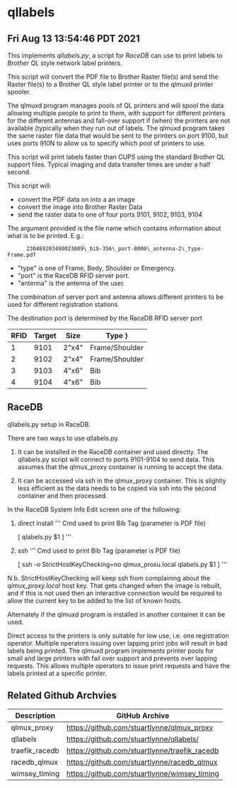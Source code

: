 # qllabels
## Fri Aug 13 13:54:46 PDT 2021

This implements *qllabels.py*, a script for *RaceDB* can use to print labels to
*Brother* *QL* style network label printers.

This script will convert the PDF file to Brother Raster file(s) and
send the Raster file(s) to a Brother QL style label printer or to
the qlmuxd printer spooler.

The qlmuxd program manages pools of QL printers and will spool
the data allowing multiple people to print to them, with support
for different printers for the different antennas and fall-over
support if (when) the printers are not available (typically when
they run out of labels. The qlmuxd program takes the same raster
file data that would be sent to the printers on port 9100, but
uses ports 910N to allow us to specify which pool of printers
to use.

This script will print labels
faster than CUPS using the standard Brother QL support files.
Typical imaging and data transfer times are under a half second.

This script will:

- convert the PDF data on <STDIN> into a an image
- convert the image into Brother Raster Data
- send the raster data to one of four ports 9101, 9102, 9103, 9104

The argument provided is the file name which contains information about what is to
be printed. E.g.:
```
      230489203498023809\_bib-356\_port-8000\_antenna-2\_type-Frame.pdf
```
- "type" is one of Frame, Body, Shoulder or Emergency.
- "port" is the RaceDB RFID server port.
- "antenna" is the antenna of the user.

The combination of server port and antenna allows different printers to
be used for different registration stations. 

The destination port is determined by the RaceDB RFID server port

| RFID | Target | Size | Type }
| -- | -- | -- | -- |
| 1 | 9101 | 2"x4" | Frame/Shoulder |
| 2 | 9102 | 2"x4" | Frame/Shoulder |
| 3 | 9103 | 4"x6" | Bib |
| 4 | 9104 | 4"x6" | Bib |


## RaceDB

qllabels.py setup in RaceDB.

There are two ways to use qllabels.py.

1. It can be installed in the RaceDB container and 
used directly. The qllabels.py script will connect to ports 9101-9104 to send data.
This assumes that the qlmux_proxy container is running to accept the data.

2. It can be accessed via ssh in the qlmux_proxy container. This is slightly less efficient
as the data needs to be copied via ssh into the second container and then processed.

In the RaceDB System Info Edit screen one of the following:

1. direct install
'''
  Cmd used to print Bib Tag (parameter is PDF file)

      [ qlabels.py $1 ]
'''
2. ssh
'''
  Cmd used to print Bib Tag (parameter is PDF file)

      [  ssh -o StrictHostKeyChecking=no qlmux_proxu.local qlabels.py $1 ]
'''

N.b. StrictHostKeyChecking will keep ssh from complaining about the *qlmux_proxy.local* host
key. That gets changed when the image is rebuilt, and if this is not used then an interactive
connection would be required to allow the current key to be added to the list of known hosts.

Alternately if the qlmuxd program is installed in another container it can be used.

Direct access to the printers is only suitable for low use, i.e. one registration
operator. Multiple operators issuing over lapping print jobs will result in bad 
labels being printed. The qlmuxd program implements printer pools for small and 
large printers with fail over support and prevents over lapping requests. This
allows multiple operators to issue print requests and have the labels printed
at a specific printer.

## Related Github Archvies
| Description | GitHub Archive |
| -- | -- |
|qlmux\_proxy | https://github.com/stuartlynne/qlmux_proxy|
|qllabels | https://github.com/stuartlynne/qllabels/|
|traefik\_racedb | https://github.com/stuartlynne/traefik_racedb|
|racedb\_qlmux | https://github.com/stuartlynne/racedb_qlmux|
|wimsey\_timing | https://github.com/stuartlynne/wimsey_timing|
  



